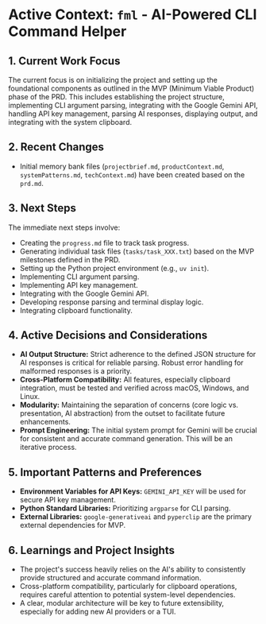 # Active Context: `fml` - AI-Powered CLI Command Helper

## 1. Current Work Focus

The current focus is on initializing the project and setting up the foundational components as outlined in the MVP (Minimum Viable Product) phase of the PRD. This includes establishing the project structure, implementing CLI argument parsing, integrating with the Google Gemini API, handling API key management, parsing AI responses, displaying output, and integrating with the system clipboard.

## 2. Recent Changes

- Initial memory bank files (`projectbrief.md`, `productContext.md`, `systemPatterns.md`, `techContext.md`) have been created based on the `prd.md`.

## 3. Next Steps

The immediate next steps involve:
- Creating the `progress.md` file to track task progress.
- Generating individual task files (`tasks/task_XXX.txt`) based on the MVP milestones defined in the PRD.
- Setting up the Python project environment (e.g., `uv init`).
- Implementing CLI argument parsing.
- Implementing API key management.
- Integrating with the Google Gemini API.
- Developing response parsing and terminal display logic.
- Integrating clipboard functionality.

## 4. Active Decisions and Considerations

- **AI Output Structure:** Strict adherence to the defined JSON structure for AI responses is critical for reliable parsing. Robust error handling for malformed responses is a priority.
- **Cross-Platform Compatibility:** All features, especially clipboard integration, must be tested and verified across macOS, Windows, and Linux.
- **Modularity:** Maintaining the separation of concerns (core logic vs. presentation, AI abstraction) from the outset to facilitate future enhancements.
- **Prompt Engineering:** The initial system prompt for Gemini will be crucial for consistent and accurate command generation. This will be an iterative process.

## 5. Important Patterns and Preferences

- **Environment Variables for API Keys:** `GEMINI_API_KEY` will be used for secure API key management.
- **Python Standard Libraries:** Prioritizing `argparse` for CLI parsing.
- **External Libraries:** `google-generativeai` and `pyperclip` are the primary external dependencies for MVP.

## 6. Learnings and Project Insights

- The project's success heavily relies on the AI's ability to consistently provide structured and accurate command information.
- Cross-platform compatibility, particularly for clipboard operations, requires careful attention to potential system-level dependencies.
- A clear, modular architecture will be key to future extensibility, especially for adding new AI providers or a TUI.
